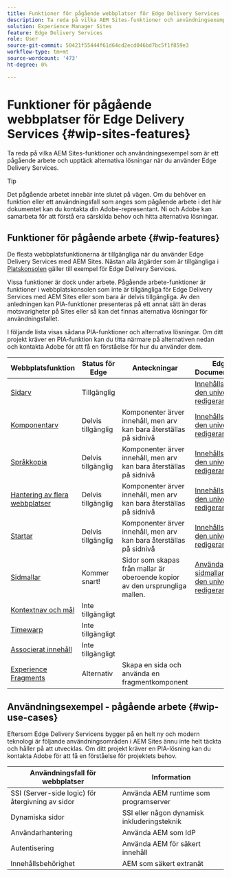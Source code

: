 ```yaml
---
title: Funktioner för pågående webbplatser för Edge Delivery Services
description: Ta reda på vilka AEM Sites-funktioner och användningsexempel som är ett pågående arbete och upptäck alternativa lösningar när du använder Edge Delivery Services.
solution: Experience Manager Sites
feature: Edge Delivery Services
role: User
source-git-commit: 50421f55444f61d64cd2ecd046bd7bc5f1f859e3
workflow-type: tm+mt
source-wordcount: '473'
ht-degree: 0%

---
```



# Funktioner för pågående webbplatser för Edge Delivery Services {#wip-sites-features}

Ta reda på vilka AEM Sites-funktioner och användningsexempel som är ett pågående arbete och upptäck alternativa lösningar när du använder Edge Delivery Services.

>[!TIP]
>
>Det pågående arbetet innebär inte slutet på vägen. Om du behöver en funktion eller ett användningsfall som anges som pågående arbete i det här dokumentet kan du kontakta din Adobe-representant. Ni och Adobe kan samarbeta för att förstå era särskilda behov och hitta alternativa lösningar.

## Funktioner för pågående arbete {#wip-features}

De flesta webbplatsfunktionerna är tillgängliga när du använder Edge Delivery Services med AEM Sites. Nästan alla åtgärder som är tillgängliga i [Platskonsolen](/help/sites-cloud/authoring/sites-console/introduction.md) gäller till exempel för Edge Delivery Services.

Vissa funktioner är dock under arbete. Pågående arbete-funktioner är funktioner i webbplatskonsolen som inte är tillgängliga för Edge Delivery Services med AEM Sites eller som bara är delvis tillgängliga. Av den anledningen kan PIA-funktioner presenteras på ett annat sätt än deras motsvarigheter på Sites eller så kan det finnas alternativa lösningar för användningsfallet.

I följande lista visas sådana PIA-funktioner och alternativa lösningar. Om ditt projekt kräver en PIA-funktion kan du titta närmare på alternativen nedan och kontakta Adobe för att få en förståelse för hur du använder dem.

| Webbplatsfunktion | Status för Edge | Anteckningar | Edge Documentation |
|---|---|---|---|
| [Sidarv](/help/sites-cloud/administering/msm-and-translation.md) | Tillgänglig |  | [Innehållsarv i den universella redigeraren](/help/sites-cloud/authoring/universal-editor/inheritance.md) |
| [Komponentarv](/help/sites-cloud/administering/msm-and-translation.md) | Delvis tillgänglig | Komponenter ärver innehåll, men arv kan bara återställas på sidnivå | [Innehållsarv i den universella redigeraren](/help/sites-cloud/authoring/universal-editor/inheritance.md) |
| [Språkkopia](/help/sites-cloud/administering/translation/overview.md) | Delvis tillgänglig | Komponenter ärver innehåll, men arv kan bara återställas på sidnivå | [Innehållsarv i den universella redigeraren](/help/sites-cloud/authoring/universal-editor/inheritance.md) |
| [Hantering av flera webbplatser](/help/sites-cloud/administering/msm/overview.md) | Delvis tillgänglig | Komponenter ärver innehåll, men arv kan bara återställas på sidnivå | [Innehållsarv i den universella redigeraren](/help/sites-cloud/authoring/universal-editor/inheritance.md) |
| [Startar](/help/sites-cloud/authoring/launches/overview.md) | Delvis tillgänglig | Komponenter ärver innehåll, men arv kan bara återställas på sidnivå | [Innehållsarv i den universella redigeraren](/help/sites-cloud/authoring/universal-editor/inheritance.md) |
| [Sidmallar](/help/sites-cloud/authoring/page-editor/templates.md) | Kommer snart! | Sidor som skapas från mallar är oberoende kopior av den ursprungliga mallen. | [Använda sidmallar med den universella redigeraren](/help/edge/wysiwyg-authoring/templates.md) |
| [Kontextnav och mål](/help/sites-cloud/authoring/personalization/overview.md) | Inte tillgängligt |  |  |
| [Timewarp](/help/sites-cloud/authoring/launches/preview.md) | Inte tillgängligt |  |  |
| [Associerat innehåll](/help/sites-cloud/authoring/page-editor/editor-side-panel.md#associated-content-browser) | Inte tillgängligt |  |  |
| [Experience Fragments](/help/sites-cloud/authoring/fragments/experience-fragments.md) | Alternativ | Skapa en sida och använda en fragmentkomponent |  |

## Användningsexempel - pågående arbete {#wip-use-cases}

Eftersom Edge Delivery Servicens bygger på en helt ny och modern teknologi är följande användningsområden i AEM Sites ännu inte helt täckta och håller på att utvecklas. Om ditt projekt kräver en PIA-lösning kan du kontakta Adobe för att få en förståelse för projektets behov.

| Användningsfall för webbplatser | Information |
|---|---|
| SSI (Server-side logic) för återgivning av sidor | Använda AEM runtime som programserver |
| Dynamiska sidor | SSI eller någon dynamisk inkluderingsteknik |
| Användarhantering | Använda AEM som IdP |
| Autentisering | Använda AEM för säkert innehåll |
| Innehållsbehörighet | AEM som säkert extranät |
